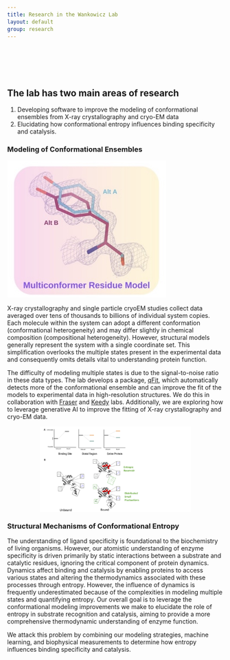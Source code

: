 ```yaml
---
title: Research in the Wankowicz Lab
layout: default
group: research
---
```


<br>
<br>
<br>
<br>

## The lab has two main areas of research

1. Developing software to improve the modeling of conformational ensembles from X-ray crystallography and cryo-EM data
2. Elucidating how conformational entropy influences binding specificity and catalysis.




### Modeling of Conformational Ensembles

![qFit](/static/img/pub/2023_wankowicz.jpg)

X-ray crystallography and single particle cryoEM studies collect data averaged over tens of thousands to billions of individual system copies. Each molecule within the system can adopt a different conformation (conformational heterogeneity) and may differ slightly in chemical composition (compositional heterogeneity). However, structural models generally represent the system with a single coordinate set. This simplification overlooks the multiple states present in the experimental data and consequently omits details vital to understanding protein function.

The difficulty of modeling multiple states is due to the signal-to-noise ratio in these data types. The lab develops a package, [qFit](https://github.com/ExcitedStates/qfit-3.0), which automatically detects more of the conformational ensemble and can improve the fit of the models to experimental data in high-resolution structures. We do this in collaboration with [Fraser](https://fraserlab.com/) and [Keedy](https://keedylab.org/) labs. Additionally, we are exploring how to leverage generative AI to improve the fitting of X-ray crystallography and cryo-EM data.


<img src="/static/img/pub/2023_wankowicz_2.png" alt="entropy" style="width: 70%; display: block; margin: 0 auto;">

### Structural Mechanisms of Conformational Entropy

The understanding of ligand specificity is foundational to the biochemistry of living organisms. However, our atomistic understanding of enzyme specificity is driven primarily by static interactions between a substrate and catalytic residues, ignoring the critical component of protein dynamics. Dynamics affect binding and catalysis by enabling proteins to access various states and altering the thermodynamics associated with these processes through entropy. However, the influence of dynamics is frequently underestimated because of the complexities in modeling multiple states and quantifying entropy. Our overall goal is to leverage the conformational modeling improvements we make to elucidate the role of entropy in substrate recognition and catalysis, aiming to provide a more comprehensive thermodynamic understanding of enzyme function.

We attack this problem by combining our modeling strategies, machine learning, and biophysical measurements to determine how entropy influences binding specificity and catalysis.
